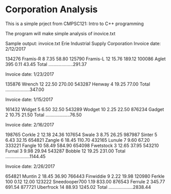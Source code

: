 # Corporation Analysis
This is a simple prject from CMPSC121: Intro to C++ programming

The program will make simple analysis of inovice.txt

Sample output:
invoice.txt
Erie Industrial Supply Corporation
Invoice date: 2/12/2017

134276      Framis-R    8    7.35    58.80
125790      Framis-L   12   15.76   189.12
100086      Aglet     395    0.11    43.45
Total ...................291.37


Invoice date: 1/23/2017

135876      Wrench     12   22.50   270.00
543287      Henway      4   19.25    77.00
Total ...................347.00


Invoice date: 1/15/2017

161432      Widget      5    6.50    32.50
543289      Wodget     10    2.25    22.50
876234      Gadget      2   10.75    21.50
Total ...................76.50


Invoice date: 2/16/2017

198765      Corkle      2   12.18    24.36
107654      Swale       3    8.75    26.25
987987      Sinter      5    6.43    32.15
654821      Zangle      6   18.45   110.70
432165      Lunule      7    9.60    67.20
333221      Fangle     10   58.49   584.90
654098      Fwetstock   3   12.65    37.95
543210      Furnal      3    9.98    29.94
543287      Bobble     12   19.25   231.00
Total ...................1144.45


Invoice date: 2/26/2017

654821      Muntin      2   18.45    36.90
766443      Finwiddie   9    2.22    19.98
120980      Ferkle    100    0.12    12.00
123222      Sneedooper700    1.19   833.00
876543      Ferrule     2  345.77   691.54
877721      Uberfrock  14   88.93  1245.02
Total ...................2838.44

